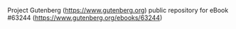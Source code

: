 Project Gutenberg (https://www.gutenberg.org) public repository for eBook #63244 (https://www.gutenberg.org/ebooks/63244)
